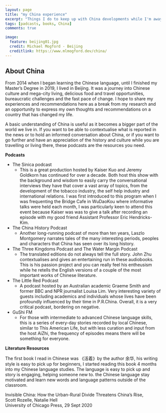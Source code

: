 ```yaml
---
layout: page
title: "my China experience"
excerpt: "Things I do to keep up with China developments while I'm away"
tags: [padcasts, books, China]
comments: true

image:
  feature: beijing01.jpg
  credit: Michael Mogford - Beijing
  creditlink: https://www.mlmogford.dev/china/
---
```


## About China
From 2014 when I began learning the Chinese language, until I finished my Master’s Degree in 2019, I lived in Beijing. It was a journey into Chinese culture and mega-city living, delicious food and travel opportunities, bureaucratic challenges and the fast pace of change. I hope to share my experiences and recommendations here as a break from my research and an opportunity to express my own thoughts and recommendations on a country that has changed my life.  

A basic understanding of China is useful as it becomes a bigger part of the world we live in. If you want to be able to contextualise what is reported in the news or to hold an informed conversation about China, or if you want to go further and have an appreciation of the history and culture while you are travelling or living there, these podcasts are the resources you need.  

**Podcasts**

 - The Sinica podcast  
 	- This is a great production hosted by Kaiser Kuo and Jeremy Goldkorn has continued for over a decade. Both host this show with the background and wisdom to easily carry the conversational interviews they have that cover a vast array of topics, from the development of the tobacco industry, the self help industry and international relations. I was first introduced to this program when I was frequenting the Bridge Cafe in WuDaoKou where informative talks were held each month, I was particularly keen to attend this event because Kaiser was was to give a talk after recording an episode with my good friend Assistant Professor Eric Hendricks-Kim.  
 - The China History Podcast  
	- Another long-running podcast of more than ten years, Laszlo Montgomery narrates tales of the many interesting periods, peoples and characters that China has seen over its long history.  
- The Three Kingdoms Podcast and The Water Margin Podcast  
	- The translated editions do not always tell the full story. John Zhu contextualises and gives an entertaining run in these audiobooks. This is his passion project and you can really feel his entheusism while he retells the English versions of a couple of the most important works of Chinese literature.  
- The Little Red Podcast  
	- A podcast hosted by an Australian academic Graeme Smith and former BBC and NPR journalist Louisa Lim. Very interesting variety of guests including academics and individuals whose lives have been profoundly influenced by their time in P.R.China. Overall, it is a very critical podcast, bordering on negative.  
- GuShi FM  
	- For those with intermediate to advanced Chinese language skills, this is a series of every-day stories recorded by local Chinese, similar to This American Life, but with less curation and input from the host AiZhi, the frequency of episodes means there will be something for everyone.  

**Literature Resources**

The first book I read in Chinese was 《活着》by the author 余华, his writing style is easy to pick up for beginners, I started reading this book 4 months into my Chinese language studies. The language is easy to pick up and story is engaging, helping someone new to. the Chinese language stay motivated and learn new words and language patterns outside of the classroom.  

Invisible China: How the Urban-Rural Divide Threatens China’s Rise,  
Scott Rozelle, Natalie Hell  
University of Chicago Press, 29 Sept 2020  


